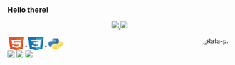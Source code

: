 ### Hello there! 

<div align="center">
  <a href="https://github.com/matheuzfz">
  <img height="180em" src="https://github-readme-stats.vercel.app/api?username=matheuzfz&show_icons=true&theme=dark&include_all_commits=true&count_private=true"/>
  <img height="180em" src="https://github-readme-stats.vercel.app/api/top-langs/?username=matheuzfz&layout=compact&langs_count=7&theme=dark"/>
</div>

<div style="display: inline_block"><br>
  <img align="center" alt="matheuzfz-HTML" height="30" width="40" src="https://raw.githubusercontent.com/devicons/devicon/master/icons/html5/html5-original.svg">
  <img align="center" alt="matheuzfz-CSS" height="30" width="40" src="https://raw.githubusercontent.com/devicons/devicon/master/icons/css3/css3-original.svg">
  <img align="center" alt="matheuzfz-Python" height="30" width="40" src="https://raw.githubusercontent.com/devicons/devicon/master/icons/python/python-original.svg">
  <img align="right" alt="Rafa-pic" height="150" style="border-radius:50px;" src="https://media2.giphy.com/media/xTiIzJSKB4l7xTouE8/giphy.gif?cid=ecf05e47pgxfmpnli21icrq14pnxsvogajiocbkv6k53gk0r&rid=giphy.gif&ct=g">
</div>

<div> 
  <a href="https://instagram.com/matheuz.santoz" target="_blank"><img src="https://img.shields.io/badge/-Instagram-%23E4405F?style=for-the-badge&logo=instagram&logoColor=white" target="_blank"></a>
  <a href = "mailto:matheuzfz@gmail.com"><img src="https://img.shields.io/badge/-Gmail-%23333?style=for-the-badge&logo=gmail&logoColor=white" target="_blank"></a>
  <a href="https://www.linkedin.com/in/matheus-finkbeiner-santos/" target="_blank"><img src="https://img.shields.io/badge/-LinkedIn-%230077B5?style=for-the-badge&logo=linkedin&logoColor=white" target="_blank"></a> 
</div>
